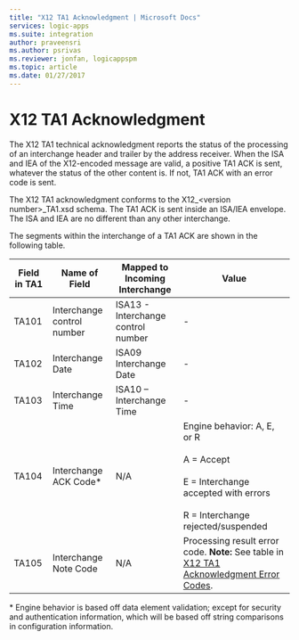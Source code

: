 ```yaml
---
title: "X12 TA1 Acknowledgment | Microsoft Docs"
services: logic-apps
ms.suite: integration
author: praveensri
ms.author: psrivas
ms.reviewer: jonfan, logicappspm
ms.topic: article
ms.date: 01/27/2017
---
```


# X12 TA1 Acknowledgment
The X12 TA1 technical acknowledgment reports the status of the processing of an interchange header and trailer by the address receiver. When the ISA and IEA of the X12-encoded message are valid, a positive TA1 ACK is sent, whatever the status of the other content is. If not, TA1 ACK with an error code is sent.  
  
 The X12 TA1 acknowledgment conforms to the X12_\<version number\>_TA1.xsd schema. The TA1 ACK is sent inside an ISA/IEA envelope. The ISA and IEA are no different than any other interchange.  
  
 The segments within the interchange of a TA1 ACK are shown in the following table.  
  
|Field in TA1|Name of Field|Mapped to Incoming Interchange|Value|  
|------------------|-------------------|------------------------------------|-----------|  
|TA101|Interchange control number|ISA13 - Interchange control number|-|  
|TA102|Interchange Date|ISA09 Interchange Date|-|  
|TA103|Interchange Time|ISA10 – Interchange Time|-|  
|TA104|Interchange ACK Code*|N/A|Engine behavior: A, E, or R<br /><br /> A = Accept<br /><br /> E = Interchange accepted with errors<br /><br /> R = Interchange rejected/suspended|  
|TA105|Interchange Note Code|N/A|Processing result error code. **Note:**  See table in [X12 TA1 Acknowledgment Error Codes](./logic-apps-enterprise-integration-x12-ta1-acknowledgment-error-codes.md).|  
  
 \* Engine behavior is based off data element validation; except for security and authentication information, which will be based off string comparisons in configuration information.